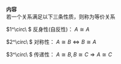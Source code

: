 **内容**  
若一个关系满足以下三条性质，则称为等价关系  
  
 $1^\circ\ $  反身性(自反性)： $A\cong A$   
  
 $2^\circ\ $  对称性： $A\cong B\Leftrightarrow B\cong A$   
  
 $3^\circ\ $  传递性： $A\cong B, B\cong C  
\Rightarrow A\cong C$   
